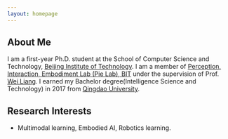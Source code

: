 ```yaml
---
layout: homepage
---
```


## About Me

I am a first-year Ph.D. student at the School of Computer Science and Technology, [Beijing Institute of Technology](https://bit.edu.cn). I am a member of [Perception, Interaction, Embodiment Lab (Pie Lab), BIT](http://pie-lab.cn/) under the supervision of Prof. [Wei Liang](https://cs.bit.edu.cn/szdw/jsml2/txjsygzznyjs2/8b9943e7a8984a65a3ba3c3e6b3b161b.htm). I earned my Bachelor degree(Intelligence Science and Technology) in 2017 from [Qingdao University](https://www.qdu.edu.cn/).

## Research Interests

- Multimodal learning, Embodied AI, Robotics learning.

<!--
## News

- **[Feb. 2020]** Our paper about incremental learning is accepted to CVPR 2020.
- **[Feb. 2020]** We will host the ACM Multimedia Asia 2020 conference in Singapore!
- **[Sept. 2019]** Our paper about few-shot learning is accepted to NeurIPS 2019.
- **[Mar. 2019]** Our paper about few-shot learning is accepted to CVPR 2019.

{% include_relative _includes/publications.md %}

{% include_relative _includes/services.md %}
-->
